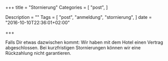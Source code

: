 +++
title = "Stornierung"
Categories = [
  "post",
]

Description = ""
Tags = [
  "post", "anmeldung",
  "stornierung",
]
date = "2016-10-10T22:36:01+02:00"

+++

Falls Dir etwas dazwischen kommt: Wir haben mit dem Hotel einen Vertrag abgeschlossen. Bei kurzfristigen Stornierungen können wir eine Rückzahlung nicht garantieren.